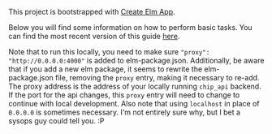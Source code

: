 This project is bootstrapped with [Create Elm App](https://github.com/halfzebra/create-elm-app).

Below you will find some information on how to perform basic tasks.
You can find the most recent version of this guide [here](https://github.com/halfzebra/create-elm-app/blob/master/template/README.md).

Note that to run this locally, you need to make sure `"proxy": "http://0.0.0.0:4000"` is added to elm-package.json. Additionally, be aware that if you add a new elm package, it seems to rewrite the elm-package.json file, removing the `proxy` entry, making it necessary to re-add. The proxy address is the address of your locally running `chip_api` backend. If the port for the api changes, this `proxy` entry will need to change to continue with local development. Also note that using `localhost` in place of `0.0.0.0` is sometimes necessary. I'm not entirely sure why, but I bet a sysops guy could tell you. :P